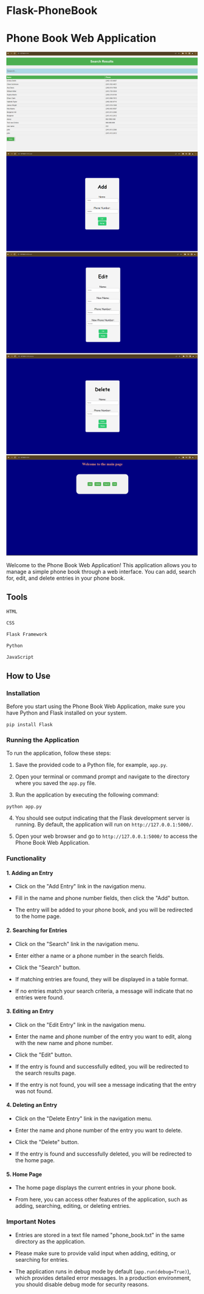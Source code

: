 # Flask-PhoneBook
# Phone Book Web Application
![My Image](image-1.png)
![My Image](image-2.png)
![My Image](image-3.png)
![My Image](image-4.png)
![My Image](image.png)




Welcome to the Phone Book Web Application! This application allows you to manage a simple phone book through a web interface. 
You can add, search for, edit, and delete entries in your phone book.
## Tools

```shell
HTML
```
```shell
CSS
```
```shell
Flask Framework
```
```shell
Python
```
```shell
JavaScript
```



## How to Use

### Installation

Before you start using the Phone Book Web Application, make sure you have Python and Flask installed on your system.

```shell
pip install Flask
```

### Running the Application

To run the application, follow these steps:

1. Save the provided code to a Python file, for example, `app.py`.

2. Open your terminal or command prompt and navigate to the directory where you saved the `app.py` file.

3. Run the application by executing the following command:

```shell
python app.py
```

4. You should see output indicating that the Flask development server is running. By default, the application will run on `http://127.0.0.1:5000/`.

5. Open your web browser and go to `http://127.0.0.1:5000/` to access the Phone Book Web Application.

### Functionality

#### 1. Adding an Entry

- Click on the "Add Entry" link in the navigation menu.

- Fill in the name and phone number fields, then click the "Add" button.

- The entry will be added to your phone book, and you will be redirected to the home page.

#### 2. Searching for Entries

- Click on the "Search" link in the navigation menu.

- Enter either a name or a phone number in the search fields.

- Click the "Search" button.

- If matching entries are found, they will be displayed in a table format.

- If no entries match your search criteria, a message will indicate that no entries were found.

#### 3. Editing an Entry

- Click on the "Edit Entry" link in the navigation menu.

- Enter the name and phone number of the entry you want to edit, along with the new name and phone number.

- Click the "Edit" button.

- If the entry is found and successfully edited, you will be redirected to the search results page.

- If the entry is not found, you will see a message indicating that the entry was not found.

#### 4. Deleting an Entry

- Click on the "Delete Entry" link in the navigation menu.

- Enter the name and phone number of the entry you want to delete.

- Click the "Delete" button.

- If the entry is found and successfully deleted, you will be redirected to the home page.

#### 5. Home Page

- The home page displays the current entries in your phone book.

- From here, you can access other features of the application, such as adding, searching, editing, or deleting entries.

### Important Notes

- Entries are stored in a text file named "phone_book.txt" in the same directory as the application.

- Please make sure to provide valid input when adding, editing, or searching for entries.

- The application runs in debug mode by default (`app.run(debug=True)`), which provides detailed error messages. In a production environment, you should disable debug mode for security reasons.

<!-- Enjoy using the Phone Book Web Application to manage your contacts! -->
